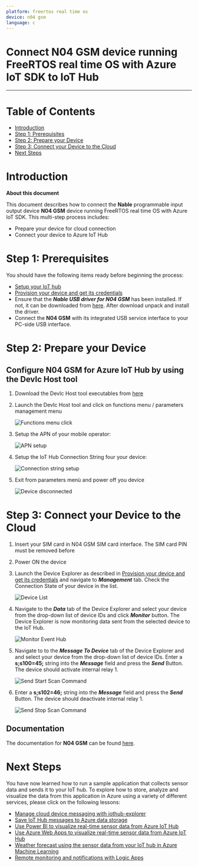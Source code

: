 ```yaml
---
platform: freertos real time os
device: n04 gsm
language: c
---
```


Connect N04 GSM device running FreeRTOS real time OS with Azure IoT SDK to IoT Hub
===
---

# Table of Contents

-   [Introduction](#Introduction)
-   [Step 1: Prerequisites](#Prerequisites)
-   [Step 2: Prepare your Device](#PrepareDevice)
-   [Step 3: Connect your Device to the Cloud](#ConenctToCloud)
-   [Next Steps](#NextSteps)

<a name="Introduction"></a>
# Introduction

**About this document**

This document describes how to connect the __Nable__ programmable input output device __N04 GSM__ device running FreeRTOS real time OS with Azure IoT SDK. This multi-step process includes:
-   Prepare your device for cloud connection
-   Connect your device to Azure IoT Hub

<a name="Prerequisites"></a>
# Step 1: Prerequisites

You should have the following items ready before beginning the process:

-   [Setup your IoT hub][lnk-setup-iot-hub]
-   [Provision your device and get its credentials][lnk-manage-iot-hub]
-   Ensure that the ***Nable USB driver for N04 GSM*** has been installed. If not, it can be downloaded from [here](https://www.eurosystems.it/DevIc/Drivers/CDCDriver/N04CDC.zip). After download unpack and install the driver.
-   Connect the __N04 GSM__ with its integrated USB service interface to your PC-side USB interface.

<a name="PrepareDevice"></a>
# Step 2: Prepare your Device

## Configure N04 GSM for Azure IoT Hub by using the DevIc Host tool

1.  Download the DevIc Host tool executables from [here](https://www.eurosystems.it/DevIc/Host/DevIcHost.zip)

2.  Launch the DevIc Host tool and click on functions menu / parameters management menu

    ![Functions menu click](./media/n04-gsm/Nable_N04_functions_click.png)
 
3.  Setup the APN of your mobile operator:

    ![APN setup](./media/n04-gsm/Nable_N04_APN_setup.png)

4.  Setup the IoT Hub Connection String four your device:

    ![Connection string setup](./media/n04-gsm/Nable_N04_connection_string_setup.png)
  
5.  Exit from parameters menù and power off you device

    ![Device disconnected](./media/n04-gsm/Nable_N04_device_disconnected.png)

<a name="ConenctToCloud"></a>
# Step 3: Connect your Device to the Cloud

1.  Insert your SIM card in N04 GSM SIM card interface. The SIM card PIN must be removed before

2.  Power ON the device

3.  Launch the Device Explorer as described in [Provision your device and get its credentials][lnk-manage-iot-hub] and navigate to ***Management*** tab. Check the Connection State of your device in the list.

    ![Device List](./media/n04-gsm/Nable_N04_device_explorer_list.png)

4.  Navigate to the ***Data*** tab of the Device Explorer and select your device from the drop-down list of device IDs and click ***Monitor*** button. The Device Explorer is now monitoring data sent from the selected device to the IoT Hub.

    ![Monitor Event Hub](./media/n04-gsm/Nable_N04_device_explorer_monitor.png)

5.  Navigate to to the ***Message To Device*** tab of the Device Explorer and and select your device from the drop-down list of device IDs. Enter a **s;s100=45;** string into the ***Message*** field and press the ***Send*** Button. The device should activate internal relay 1.

    ![Send Start Scan Command](./media/n04-gsm/Nable_N04_device_explorer_relay_activate.png)

6.  Enter a **s;s102=46;** string into the ***Message*** field and press the ***Send*** Button. The device should deactivate internal relay 1.

    ![Send Stop Scan Command](./media/n04-gsm/Nable_N04_device_explorer_relay_deactivate.png)

## Documentation

The documentation for __N04 GSM__ can be found [here](https://nable.it/).

<a name="NextSteps"></a>
# Next Steps

You have now learned how to run a sample application that collects sensor data and sends it to your IoT hub. To explore how to store, analyze and visualize the data from this application in Azure using a variety of different services, please click on the following lessons:

-   [Manage cloud device messaging with iothub-explorer]
-   [Save IoT Hub messages to Azure data storage]
-   [Use Power BI to visualize real-time sensor data from Azure IoT Hub]
-   [Use Azure Web Apps to visualize real-time sensor data from Azure IoT Hub]
-   [Weather forecast using the sensor data from your IoT hub in Azure Machine Learning]
-   [Remote monitoring and notifications with Logic Apps]   

[Manage cloud device messaging with iothub-explorer]: https://docs.microsoft.com/en-us/azure/iot-hub/iot-hub-explorer-cloud-device-messaging
[Save IoT Hub messages to Azure data storage]: https://docs.microsoft.com/en-us/azure/iot-hub/iot-hub-store-data-in-azure-table-storage
[Use Power BI to visualize real-time sensor data from Azure IoT Hub]: https://docs.microsoft.com/en-us/azure/iot-hub/iot-hub-live-data-visualization-in-power-bi
[Use Azure Web Apps to visualize real-time sensor data from Azure IoT Hub]: https://docs.microsoft.com/en-us/azure/iot-hub/iot-hub-live-data-visualization-in-web-apps
[Weather forecast using the sensor data from your IoT hub in Azure Machine Learning]: https://docs.microsoft.com/en-us/azure/iot-hub/iot-hub-weather-forecast-machine-learning
[Remote monitoring and notifications with Logic Apps]: https://docs.microsoft.com/en-us/azure/iot-hub/iot-hub-monitoring-notifications-with-azure-logic-apps
[setup-devbox-linux]: https://github.com/Azure/azure-iot-sdk-c/blob/master/doc/devbox_setup.md
[lnk-setup-iot-hub]: https://github.com/Azure/azure-iot-device-ecosystem/blob/master/setup_iothub.md
[lnk-manage-iot-hub]: https://github.com/Azure/azure-iot-device-ecosystem/blob/master/manage_iot_hub.md
